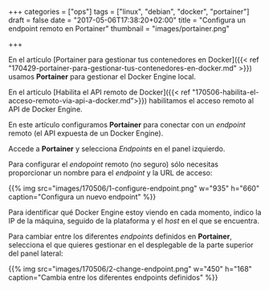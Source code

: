+++
categories = ["ops"]
tags = ["linux", "debian", "docker", "portainer"]
draft = false
date = "2017-05-06T17:38:20+02:00"
title = "Configura un endpoint remoto en Portainer"
thumbnail = "images/portainer.png"

+++

En el artículo [Portainer para gestionar tus contenedores en Docker]({{< ref "170429-portainer-para-gestionar-tus-contenedores-en-docker.md" >}}) usamos **Portainer** para gestionar el Docker Engine local.

En el artículo [Habilita el API remoto de Docker]({{< ref "170506-habilita-el-acceso-remoto-via-api-a-docker.md">}}) habilitamos el acceso remoto al API de Docker Engine.

En este artículo configuramos **Portainer** para conectar con un _endpoint_ remoto (el API expuesta de un Docker Engine).
<!--more-->

Accede a **Portainer** y selecciona _Endpoints_ en el panel izquierdo.

Para configurar el _endopoint_ remoto (no seguro) sólo necesitas proporcionar un nombre para el _endpoint_ y la URL de acceso:

{{% img src="images/170506/1-configure-endpoint.png" w="935" h="660" caption="Configura un nuevo endpoint" %}}

Para identificar qué Docker Engine estoy viendo en cada momento, indico la IP de la máquina, seguido de la plataforma y el _host_ en el que se encuentra.

Para cambiar entre los diferentes _endpoints_ definidos en **Portainer**, selecciona el que quieres gestionar en el desplegable de la parte superior del panel lateral:

{{% img src="images/170506/2-change-endpoint.png" w="450" h="168" caption="Cambia entre los diferentes endpoints definidos" %}}
